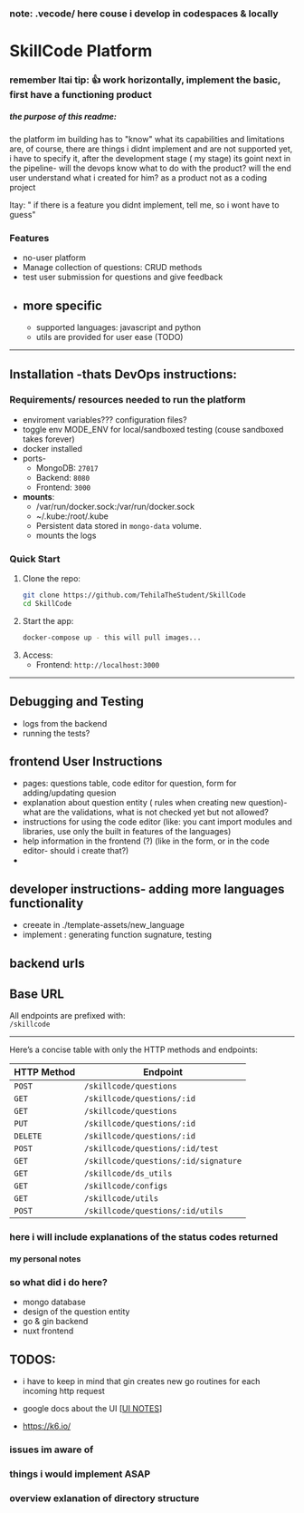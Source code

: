 ### note: .vecode/ here couse i develop in codespaces & locally

# SkillCode Platform

### remember Itai tip: 👍 work horizontally, implement the basic, first have a functioning product

##### the purpose of this readme:

the platform im building has to "know" what its capabilities and limitations are, of course, there are things i didnt implement and are not supported yet, i have to specify it, after the development stage ( my stage) its goint next in the pipeline- will the devops know what to do with the product? will the end user understand what i created for him? as a product not as a coding project

Itay: " if there is a feature you didnt implement, tell me, so i wont have to guess"

### Features

- no-user platform
- Manage collection of questions: CRUD methods
- test user submission for questions and give feedback
- ## more specific
  - supported languages: javascript and python
  - utils are provided for user ease (TODO)

---

## Installation -thats DevOps instructions:

### Requirements/ resources needed to run the platform

- enviroment variables??? configuration files?
- toggle env MODE_ENV for local/sandboxed testing (couse sandboxed takes forever)
- docker installed
- ports-
  - MongoDB: `27017`
  - Backend: `8080`
  - Frontend: `3000`
- **mounts**:
  - /var/run/docker.sock:/var/run/docker.sock
  - ~/.kube:/root/.kube
  - Persistent data stored in `mongo-data` volume.
  - mounts the logs

### Quick Start

1. Clone the repo:
   ```bash
   git clone https://github.com/TehilaTheStudent/SkillCode
   cd SkillCode
   ```
2. Start the app:
   ```bash
   docker-compose up - this will pull images...
   ```
3. Access:
   - Frontend: `http://localhost:3000`

---

## Debugging and Testing

- logs from the backend
- running the tests?

## frontend User Instructions

- pages: questions table, code editor for question, form for adding/updating quesion
- explanation about question entity ( rules when creating new question)- what are the validations, what is not checked yet but not allowed?
- instructions for using the code editor (like: you cant import modules and libraries, use only the built in features of the languages)
- help information in the frontend (?) (like in the form, or in the code editor- should i create that?)
-

## developer instructions- adding more languages functionality

- creeate in ./template-assets/new_language
- implement : generating function sugnature, testing

## backend urls

## Base URL

All endpoints are prefixed with:  
`/skillcode`

---

Here’s a concise table with only the HTTP methods and endpoints:

| **HTTP Method** | **Endpoint**                         |
| --------------- | ------------------------------------ |
| `POST`          | `/skillcode/questions`               |
| `GET`           | `/skillcode/questions/:id`           |
| `GET`           | `/skillcode/questions`               |
| `PUT`           | `/skillcode/questions/:id`           |
| `DELETE`        | `/skillcode/questions/:id`           |
| `POST`          | `/skillcode/questions/:id/test`      |
| `GET`           | `/skillcode/questions/:id/signature` |
| `GET`           | `/skillcode/ds_utils`                |
| `GET`           | `/skillcode/configs`                 |
| `GET`           | `/skillcode/utils`                   |
| `POST`          | `/skillcode/questions/:id/utils`     |

### here i will include explanations of the status codes returned

#### my personal notes

### so what did i do here?

- mongo database
- design of the question entity
- go & gin backend
- nuxt frontend

## TODOS:
- i have to keep in mind that gin creates new go routines for each incoming http request 
- google docs about the UI [[UI NOTES](https://docs.google.com/document/d/1ALAKcifoX5DRHbdMJkeR07SC64mj_ZiGxcPbDIpEtEw/edit?usp=sharing)]

- https://k6.io/

### issues im aware of

### things i would implement ASAP

### overview exlanation of directory structure
